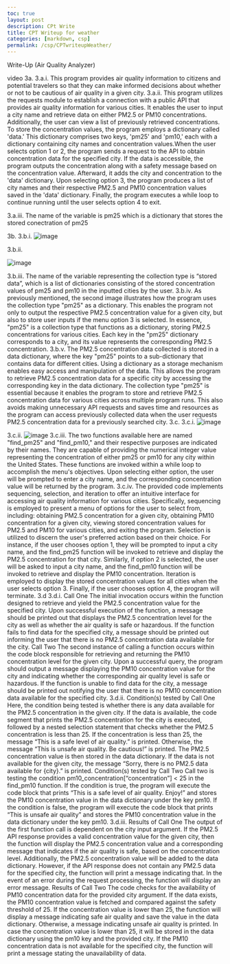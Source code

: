 ```yaml
---
toc: true
layout: post
description: CPt Write
title: CPT Writeup for weather
categories: [markdown, csp]
permalink: /csp/CPTwriteupWeather/
---
```


Write-Up (Air Quality Analyzer)

video
3a.
3.a.i.
This program provides air quality information to citizens and potential travelers so that they can make informed decisions about whether or not to be cautious of air quality in a given city.
3.a.ii.
This program utilizes the requests module to establish a connection with a public API that provides air quality information for various cities. It enables the user to input a city name and retrieve data on either PM2.5 or PM10 concentrations. Additionally, the user can view a list of previously retrieved concentrations. To store the concentration values, the program employs a dictionary called 'data.' This dictionary comprises two keys, 'pm25' and 'pm10,' each with a dictionary containing city names and concentration values.When the user selects option 1 or 2, the program sends a request to the API to obtain concentration data for the specified city. If the data is accessible, the program outputs the concentration along with a safety message based on the concentration value. Afterward, it adds the city and concentration to the 'data' dictionary. Upon selecting option 3, the program produces a list of city names and their respective PM2.5 and PM10 concentration values saved in the 'data' dictionary. Finally, the program executes a while loop to continue running until the user selects option 4 to exit.


3.a.iii.
The name of the variable is pm25 which is a dictionary that stores the stored conectration of pm25 

3b.
3.b.i.
![image](https://user-images.githubusercontent.com/110933283/232341325-8853b448-ede1-42f9-8946-a4bc9fe9e34a.png)

3.b.ii.

![image](https://user-images.githubusercontent.com/110933283/232341334-a86fa7bf-7360-40e2-a3f1-3b4c37a0d444.png)    


3.b.iii.
The name of the variable representing the collection type is “stored data”, which is a list of dictionaries consisting of the stored concentration values of pm25 and pm10 in the inputted cities by the user.
3.b.iv.
As previously mentioned, the second image illustrates how the program uses the collection type "pm25" as a dictionary. This enables the program not only to output the respective PM2.5 concentration value for a given city, but also to store user inputs if the menu option 3 is selected. In essence, "pm25" is a collection type that functions as a dictionary, storing PM2.5 concentrations for various cities. Each key in the "pm25" dictionary corresponds to a city, and its value represents the corresponding PM2.5 concentration.
3.b.v.
The PM2.5 concentration data collected is stored in a data dictionary, where the key "pm25" points to a sub-dictionary that contains data for different cities. Using a dictionary as a storage mechanism enables easy access and manipulation of the data. This allows the program to retrieve PM2.5 concentration data for a specific city by accessing the corresponding key in the data dictionary. The collection type "pm25" is essential because it enables the program to store and retrieve PM2.5 concentration data for various cities across multiple program runs. This also avoids making unnecessary API requests and saves time and resources as the program can access previously collected data when the user requests PM2.5 concentration data for a previously searched city.
3.c.
3.c.i.
![image](https://user-images.githubusercontent.com/110933283/232341353-d65766a7-307b-4415-bb77-997632aae84e.png)


3.c.ii.
![image](https://user-images.githubusercontent.com/110933283/232341365-33e1aa5a-ca36-49cf-a62c-187f33be944b.png)
3.c.iii.
The two functions available here are named "find_pm25" and "find_pm10," and their respective purposes are indicated by their names. They are capable of providing the numerical integer value representing the concentration of either pm25 or pm10 for any city within the United States. These functions are invoked within a while loop to accomplish the menu's objectives. Upon selecting either option, the user will be prompted to enter a city name, and the corresponding concentration value will be returned by the program.
3.c.iv.
The provided code implements sequencing, selection, and iteration to offer an intuitive interface for accessing air quality information for various cities. Specifically, sequencing is employed to present a menu of options for the user to select from, including: obtaining PM2.5 concentration for a given city, obtaining PM10 concentration for a given city, viewing stored concentration values for PM2.5 and PM10 for various cities, and exiting the program. Selection is utilized to discern the user's preferred action based on their choice. For instance, if the user chooses option 1, they will be prompted to input a city name, and the find_pm25 function will be invoked to retrieve and display the PM2.5 concentration for that city. Similarly, if option 2 is selected, the user will be asked to input a city name, and the find_pm10 function will be invoked to retrieve and display the PM10 concentration. Iteration is employed to display the stored concentration values for all cities when the user selects option 3. Finally, if the user chooses option 4, the program will terminate.
3.d
3.d.i.
Call One
The initial invocation occurs within the function designed to retrieve and yield the PM2.5 concentration value for the specified city. Upon successful execution of the function, a message should be printed out that displays the PM2.5 concentration level for the city as well as whether the air quality is safe or hazardous. If the function fails to find data for the specified city, a message should be printed out informing the user that there is no PM2.5 concentration data available for the city.
Call Two
The second instance of calling a function occurs within the code block responsible for retrieving and returning the PM10 concentration level for the given city. Upon a successful query, the program should output a message displaying the PM10 concentration value for the city and indicating whether the corresponding air quality level is safe or hazardous. If the function is unable to find data for the city, a message should be printed out notifying the user that there is no PM10 concentration data available for the specified city.
3.d.ii.
Condition(s) tested by Call One
Here, the condition being tested is whether there is any data available for the PM2.5 concentration in the given city. If the data is available, the code segment that prints the PM2.5 concentration for the city is executed, followed by a nested selection statement that checks whether the PM2.5 concentration is less than 25. If the concentration is less than 25, the message “This is a safe level of air quality.” is printed. Otherwise, the message “This is unsafe air quality. Be cautious!” is printed. The PM2.5 concentration value is then stored in the data dictionary. If the data is not available for the given city, the message “Sorry, there is no PM2.5 data available for {city}.” is printed.
Condition(s) tested by Call Two
Call two is testing the condition pm10_concentration[“concentration”] < 25 in the find_pm10 function. If the condition is true, the program will execute the code block that prints “This is a safe level of air quality. Enjoy!” and stores the PM10 concentration value in the data dictionary under the key pm10. If the condition is false, the program will execute the code block that prints “This is unsafe air quality” and stores the PM10 concentration value in the data dictionary under the key pm10.
3.d.iii.
Results of Call One
The output of the first function call is dependent on the city input argument. If the PM2.5 API response provides a valid concentration value for the given city, then the function will display the PM2.5 concentration value and a corresponding message that indicates if the air quality is safe, based on the concentration level. Additionally, the PM2.5 concentration value will be added to the data dictionary. However, if the API response does not contain any PM2.5 data for the specified city, the function will print a message indicating that. In the event of an error during the request processing, the function will display an error message.
Results of Call Two
The code checks for the availability of PM10 concentration data for the provided city argument. If the data exists, the PM10 concentration value is fetched and compared against the safety threshold of 25. If the concentration value is lower than 25, the function will display a message indicating safe air quality and save the value in the data dictionary. Otherwise, a message indicating unsafe air quality is printed. In case the concentration value is lower than 25, it will be stored in the data dictionary using the pm10 key and the provided city. If the PM10 concentration data is not available for the specified city, the function will print a message stating the unavailability of data.

